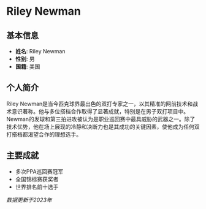 # Riley Newman

## 基本信息
- **姓名**: Riley Newman
- **性别**: 男
- **国籍**: 美国

## 个人简介
Riley Newman是当今匹克球界最出色的双打专家之一，以其精准的网前技术和战术意识著称。他与多位搭档合作取得了显著成就，特别是在男子双打项目中。Newman的发球和第三拍进攻被认为是职业巡回赛中最具威胁的武器之一。除了技术优势，他在场上展现的冷静和决断力也是其成功的关键因素，使他成为任何双打搭档都渴望合作的理想选手。

## 主要成就
- 多次PPA巡回赛冠军
- 全国锦标赛获奖者
- 世界排名前十选手

*数据更新于2023年*
